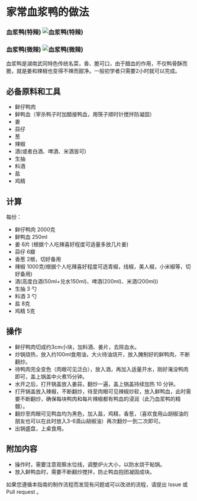 # 家常血浆鸭的做法

### 血浆鸭(特辣) ![血浆鸭(特辣)](./血浆鸭(特辣).jpg)
### 血浆鸭(微辣) ![血浆鸭(微辣)](./血浆鸭(微辣).jpg)

血浆鸭是湖南武冈特色传统名菜，香、脆可口，由于醋血的作用，不仅鸭骨酥而脆，就是姜和辣椒也变得不辣而甜净。一般初学者只需要2小时就可以完成。

## 必备原料和工具

- 鲜仔鸭肉
- 鲜鸭血（宰杀鸭子时加醋接鸭血，用筷子顺时针搅拌防凝固）
- 姜
- 蒜仔
- 葱
- 辣椒
- 酒(或者白酒、啤酒、米酒皆可)
- 生抽
- 料酒
- 盐
- 鸡精

## 计算

每份：

- 鲜仔鸭肉 2000克
- 鲜鸭血 250ml
- 姜 6片 (根据个人吃辣喜好程度可适量多放几片姜)
- 蒜仔 6瓣
- 香葱 2根，切好备用
- 辣椒 1000克(根据个人吃辣喜好程度可选青椒，线椒，美人椒，小米椒等，切好备用)
- 酒(高度白酒(50ml+兑水150ml)、啤酒(200ml)、米酒(200ml))
- 生抽 3 勺
- 料酒 3 勺
- 盐 8克
- 鸡精 5克

## 操作

- 鲜仔鸭肉切成约3cm小块，加料酒、姜片，去除血水。
- 炒锅烧热，放入约100ml食用油，大火待油烧开，放入腌制好的鲜鸭肉，不断翻炒。
- 待鸭肉完全变色（肉眼可见泛白），放入酒，再加入适量开水，刚好淹没鸭肉即可，盖上锅盖中火煮15分钟。
- 水开之后，打开锅盖放入姜蒜，翻炒一遍，盖上锅盖持续加热 10 分钟。
- 打开锅盖放入辣椒，不断翻炒，待至肉眼可见辣椒炒软，放入鲜鸭血，此时需要不断翻炒，确保每块鸭肉和每片辣椒都有鸭血的浸润（此乃血浆鸭的精髓）。
- 翻炒至肉眼可见鸭血均为黑色，加入盐，鸡精，香葱，（喜欢食用山胡椒油的朋友也可以在此时放入3-6滴山胡椒油）再次翻炒一到二次即可。
- 出锅盛盘，上桌食用。

## 附加内容

- 操作时，需要注意观察水位线，调整炉火大小，以防水烧干粘锅。
- 放入鲜鸭血时，需要不断翻炒搅拌，防止鸭血抱团凝固成块。



如果您遵循本指南的制作流程而发现有问题或可以改进的流程，请提出 Issue 或 Pull request 。
